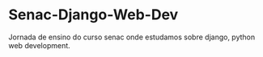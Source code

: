 # Senac-Django-Web-Dev

Jornada de ensino do curso senac onde estudamos sobre django, python web development.
